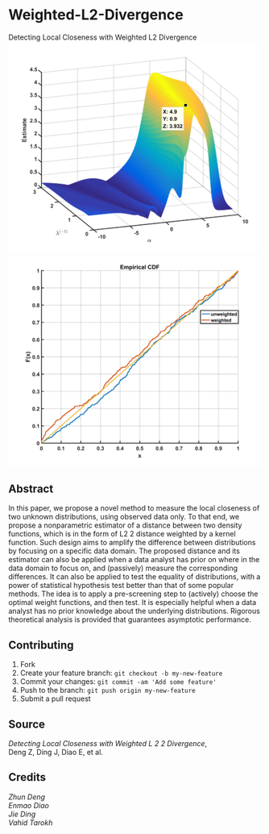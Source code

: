 # Weighted-L2-Divergence
Detecting Local Closeness with Weighted L2 Divergence
![Contour](https://github.com/dem123456789/Weighted-L2-Divergence/blob/master/result/figures/mixture/contour.jpg "Contour") 
![P-value](https://github.com/dem123456789/Weighted-L2-Divergence/blob/master/result/figures/p_value.jpg "P-value") 
 
## Abstract

In this paper, we propose a novel method to measure the local closeness of two unknown distributions, using
observed data only. To that end, we propose a nonparametric estimator of a distance between two density functions,
which is in the form of L2
2 distance weighted by a kernel function. Such design aims to amplify the difference
between distributions by focusing on a specific data domain. The proposed distance and its estimator can also
be applied when a data analyst has prior on where in the data domain to focus on, and (passively) measure the
corresponding differences. It can also be applied to test the equality of distributions, with a power of statistical
hypothesis test better than that of some popular methods. The idea is to apply a pre-screening step to (actively)
choose the optimal weight functions, and then test. It is especially helpful when a data analyst has no prior knowledge
about the underlying distributions. Rigorous theoretical analysis is provided that guarantees asymptotic performance.

## Contributing

1. Fork
2. Create your feature branch: `git checkout -b my-new-feature`
3. Commit your changes: `git commit -am 'Add some feature'`
4. Push to the branch: `git push origin my-new-feature`
5. Submit a pull request

## Source

*Detecting Local Closeness with Weighted L 2 2 Divergence*,  
Deng Z, Ding J, Diao E, et al.  

## Credits

*Zhun Deng  
Enmao Diao     
Jie Ding  
Vahid Tarokh*


